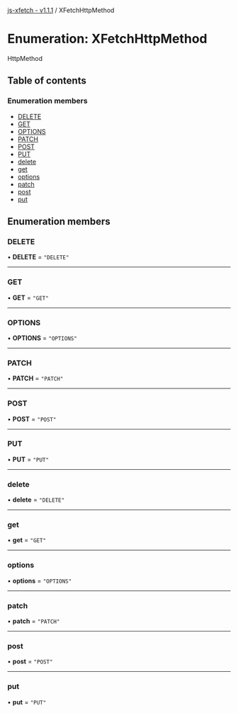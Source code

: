 [js-xfetch - v1.1.1](../README.md) / XFetchHttpMethod

# Enumeration: XFetchHttpMethod

HttpMethod

## Table of contents

### Enumeration members

- [DELETE](XFetchHttpMethod.md#delete)
- [GET](XFetchHttpMethod.md#get)
- [OPTIONS](XFetchHttpMethod.md#options)
- [PATCH](XFetchHttpMethod.md#patch)
- [POST](XFetchHttpMethod.md#post)
- [PUT](XFetchHttpMethod.md#put)
- [delete](XFetchHttpMethod.md#delete-1)
- [get](XFetchHttpMethod.md#get-1)
- [options](XFetchHttpMethod.md#options-1)
- [patch](XFetchHttpMethod.md#patch-1)
- [post](XFetchHttpMethod.md#post-1)
- [put](XFetchHttpMethod.md#put-1)

## Enumeration members

### DELETE

• **DELETE** = `"DELETE"`

___

### GET

• **GET** = `"GET"`

___

### OPTIONS

• **OPTIONS** = `"OPTIONS"`

___

### PATCH

• **PATCH** = `"PATCH"`

___

### POST

• **POST** = `"POST"`

___

### PUT

• **PUT** = `"PUT"`

___

### delete

• **delete** = `"DELETE"`

___

### get

• **get** = `"GET"`

___

### options

• **options** = `"OPTIONS"`

___

### patch

• **patch** = `"PATCH"`

___

### post

• **post** = `"POST"`

___

### put

• **put** = `"PUT"`
